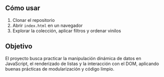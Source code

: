 ## Cómo usar

1. Clonar el repositorio
2. Abrir `index.html` en un navegador
3. Explorar la colección, aplicar filtros y ordenar vinilos

## Objetivo

El proyecto busca practicar la manipulación dinámica de datos en JavaScript, el renderizado de listas y la interacción con el DOM, aplicando buenas prácticas de modularización y código limpio.
